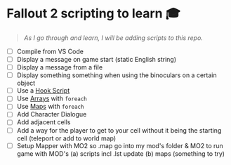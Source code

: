 # Fallout 2 scripting to learn 🎓

> _As I go through and learn, I will be adding scripts to this repo._

- [ ] Compile from VS Code
- [ ] Display a message on game start (static English string)
- [ ] Display a message from a file
- [ ] Display something something when using the binoculars on a certain object
- [ ] Use a [Hook Script][]
- [ ] Use [Arrays][] with `foreach`
- [ ] Use [Maps][Arrays] with `foreach`
- [ ] Add Character Dialogue
- [ ] Add adjacent cells
- [ ] Add a way for the player to get to your cell without it being the starting cell (teleport or add to world map)
- [ ] Setup Mapper with MO2 so .map go into my mod's folder & MO2 to run game with MOD's (a) scripts incl .lst update (b) maps (something to try)

[Hook Script]: https://github.com/rotators/Fo1in2/blob/59e578a47363226752980c02214e02d6e598efdd/Tools/ModdersPack/scripting/hookscripts.md
[Arrays]: https://github.com/rotators/Fo1in2/blob/59e578a47363226752980c02214e02d6e598efdd/Tools/ModdersPack/scripting/arrays.md
